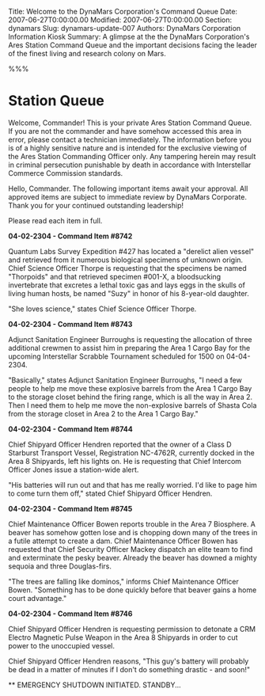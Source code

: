 Title: Welcome to the DynaMars Corporation's Command Queue
Date: 2007-06-27T0:00:00.00
Modified: 2007-06-27T0:00:00.00
Section: dynamars
Slug: dynamars-update-007
Authors: DynaMars Corporation Information Kiosk
Summary: A glimpse at the the DynaMars Corporation's Ares Station Command Queue and the important decisions facing the leader of the finest living and research colony on Mars.

%%%

# Station Queue

Welcome, Commander! This is your private Ares Station Command Queue. If you are not the commander and have somehow accessed this area in error, please contact a technician immediately. The information before you is of a highly sensitive nature and is intended for the exclusive viewing of the Ares Station Commanding Officer only. Any tampering herein may result in criminal persecution punishable by death in accordance with Interstellar Commerce Commission standards.

Hello, Commander. The following important items await your approval. All approved items are subject to immediate review by DynaMars Corporate. Thank you for your continued outstanding leadership!

Please read each item in full.

**04-02-2304 - Command Item #8742**

Quantum Labs Survey Expedition #427 has located a "derelict alien vessel" and retrieved from it numerous biological specimens of unknown origin. Chief Science Officer Thorpe is requesting that the specimens be named "Thorpoids" and that retrieved specimen #001-X, a bloodsucking invertebrate that excretes a lethal toxic gas and lays eggs in the skulls of living human hosts, be named "Suzy" in honor of his 8-year-old daughter.

"She loves science," states Chief Science Officer Thorpe.

**04-02-2304 - Command Item #8743**

Adjunct Sanitation Engineer Burroughs is requesting the allocation of three additional crewmen to assist him in preparing the Area 1 Cargo Bay for the upcoming Interstellar Scrabble Tournament scheduled for 1500 on 04-04-2304.

"Basically," states Adjunct Sanitation Engineer Burroughs, "I need a few people to help me move these explosive barrels from the Area 1 Cargo Bay to the storage closet behind the firing range, which is all the way in Area 2. Then I need them to help me move the non-explosive barrels of Shasta Cola from the storage closet in Area 2 to the Area 1 Cargo Bay."

**04-02-2304 - Command Item #8744**

Chief Shipyard Officer Hendren reported that the owner of a Class D Starburst Transport Vessel, Registration NC-4762R, currently docked in the Area 8 Shipyards, left his lights on. He is requesting that Chief Intercom Officer Jones issue a station-wide alert.

"His batteries will run out and that has me really worried. I'd like to page him to come turn them off," stated Chief Shipyard Officer Hendren.

**04-02-2304 - Command Item #8745**

Chief Maintenance Officer Bowen reports trouble in the Area 7 Biosphere. A beaver has somehow gotten lose and is chopping down many of the trees in a futile attempt to create a dam. Chief Maintenance Officer Bowen has requested that Chief Security Officer Mackey dispatch an elite team to find and exterminate the pesky beaver. Already the beaver has downed a mighty sequoia and three Douglas-firs.

"The trees are falling like dominos," informs Chief Maintenance Officer Bowen. "Something has to be done quickly before that beaver gains a home court advantage."

**04-02-2304 - Command Item #8746**

Chief Shipyard Officer Hendren is requesting permission to detonate a CRM Electro Magnetic Pulse Weapon in the Area 8 Shipyards in order to cut power to the unoccupied vessel.

Chief Shipyard Officer Hendren reasons, "This guy's battery will probably be dead in a matter of minutes if I don't do something drastic - and soon!"

** EMERGENCY SHUTDOWN INITIATED. STANDBY...
